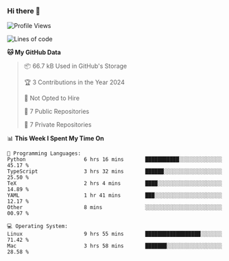 ### Hi there 👋

<!--
**huayuan4396/huayuan4396** is a ✨ _special_ ✨ repository because its `README.md` (this file) appears on your GitHub profile.

Here are some ideas to get you started:

- 🔭 I’m currently working on ...
- 🌱 I’m currently learning ...
- 👯 I’m looking to collaborate on ...
- 🤔 I’m looking for help with ...
- 💬 Ask me about ...
- 📫 How to reach me: ...
- 😄 Pronouns: ...
- ⚡ Fun fact: ...
-->

<!--START_SECTION:waka-->
![Profile Views](http://img.shields.io/badge/Profile%20Views-1-blue)

![Lines of code](https://img.shields.io/badge/From%20Hello%20World%20I%27ve%20Written-228.4%20thousand%20lines%20of%20code-blue)

**🐱 My GitHub Data** 

> 📦 66.7 kB Used in GitHub's Storage 
 > 
> 🏆 3 Contributions in the Year 2024
 > 
> 🚫 Not Opted to Hire
 > 
> 📜 7 Public Repositories 
 > 
> 🔑 7 Private Repositories 
 > 
📊 **This Week I Spent My Time On** 

```text
💬 Programming Languages: 
Python                   6 hrs 16 mins       ███████████░░░░░░░░░░░░░░   45.17 % 
TypeScript               3 hrs 32 mins       ██████░░░░░░░░░░░░░░░░░░░   25.50 % 
TeX                      2 hrs 4 mins        ████░░░░░░░░░░░░░░░░░░░░░   14.89 % 
YAML                     1 hr 41 mins        ███░░░░░░░░░░░░░░░░░░░░░░   12.17 % 
Other                    8 mins              ░░░░░░░░░░░░░░░░░░░░░░░░░   00.97 % 

💻 Operating System: 
Linux                    9 hrs 55 mins       ██████████████████░░░░░░░   71.42 % 
Mac                      3 hrs 58 mins       ███████░░░░░░░░░░░░░░░░░░   28.58 % 
```


<!--END_SECTION:waka-->
